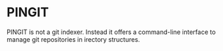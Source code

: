 # PINGIT
PINGIT is not a git indexer. Instead it offers a command-line interface to manage git repositories in irectory structures.
